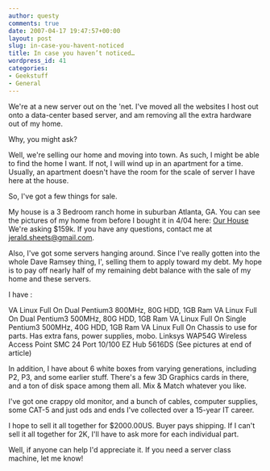 ```yaml
---
author: questy
comments: true
date: 2007-04-17 19:47:57+00:00
layout: post
slug: in-case-you-havent-noticed
title: In case you haven’t noticed…
wordpress_id: 41
categories:
- Geekstuff
- General
---
```


We're at a new server out on the 'net. I've moved all the websites I host out onto a data-center based server, and am removing all the extra hardware out of my home.

Why, you might ask?

Well, we're selling our home and moving into town. As such, I might be able to find the home I want. If not, I will wind up in an apartment for a time. Usually, an apartment doesn't have the room for the scale of server I have here at the house.

So, I've got a few things for sale.

My house is a 3 Bedroom ranch home in suburban Atlanta, GA. You can see the pictures of my home from before I bought it in 4/04 here: [Our House](http://picasaweb.google.com/questy/OurHouse) We're asking $159k. If you have any questions, contact me at jerald.sheets@gmail.com.

Also, I've got some servers hanging around. Since I've really gotten into the whole Dave Ramsey thing, I', selling them to apply toward my debt. My hope is to pay off nearly half of my remaining debt balance with the sale of my home and these servers.

I have :

VA Linux Full On Dual Pentium3 800MHz, 80G HDD, 1GB Ram
VA Linux Full On Dual Pentium3 500MHz, 80G HDD, 1GB Ram
VA Linux Full On Single Pentium3 500MHz, 40G HDD, 1GB Ram
VA Linux Full On Chassis to use for parts. Has extra fans, power supplies, mobo.
Linksys WAP54G Wireless Access Point
SMC 24 Port 10/100 EZ Hub 5616DS
(See pictures at end of article)

In addition, I have about 6 white boxes from varying generations, including P2, P3, and some earlier stuff. There's a few 3D Graphics cards in there, and a ton of disk space among them all. Mix & Match whatever you like.

I've got one crappy old monitor, and a bunch of cables, computer supplies, some CAT-5 and just ods and ends I've collected over a 15-year IT career.

I hope to sell it all together for $2000.00US. Buyer pays shipping. If I can't sell it all together for 2K, I'll have to ask more for each individual part.

Well, if anyone can help I'd appreciate it. If you need a server class machine, let me know!
